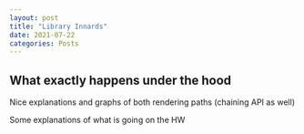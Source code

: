 ```yaml
---
layout: post
title: "Library Innards"
date: 2021-07-22
categories: Posts
---
```


## What exactly happens under the hood
Nice explanations and graphs of both rendering paths (chaining API as well)

Some explanations of what is going on the HW
